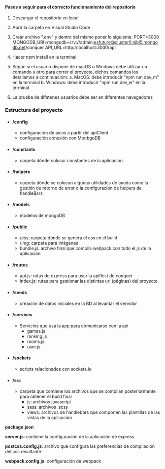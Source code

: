 #### Pasos a seguir para el correcto funcionamiento del repositorio

1. Descargar el repositorio en local

2. Abrir la carpeta en Visual Studio Code

3. Crear archivo ".env" y dentro del mismo poner lo siguiente:
   PORT=3000
   MONGODB_URI=mongodb+srv://admin:esfuture@cluster0.njbl5.mongodb.net/conquer
   API_URL=http://localhost:3000/api
   
4. Hacer npm install en la terminal

5. Según si el usuario dispone de macOS o Windows debe utilizar un comando u otro para correr el proyecto, dichos comandos los detallamos a continuacióm:
    a. MacOS: debe introducir "npm run dev_m" en la terminal
    b. Windows: debe introducir "npm run dev_w" en la terminal

6. La prueba de difetenes usuarios debe ser en diferentes navegadores

### Estructura del proyecto ###

- #### /config
    - configuración de axios a partir del apiClient
    - configuración conexión con MonbgoDB
- #### /constants
    -  carpeta dónde colocar constantes de la aplicación
- #### /helpers
    -  carpeta dónde se colocan algunas utilidades de ayuda como la gestión de retorno de error o la configuración de helpers de handleBars
- #### /models
    -  modelos de mongoDB
- #### /public
    -  /css: carpeta dónde se genera el css en el build
    -  /img: carpeta para imágenes
    -  bundle.js: archivo final que compila webpack con todo el js de la aplicación
- #### /routes
    -  api.js: rutas de express para usar la apiRest de conquer
    -  index.js: rutas para gestionar las distintas url (páginas) del proyecto
- #### /seeds
    -  creación de datos iniciales en la BD al levantar el servidor
- #### /services
    -  Servicios que usa la app para comunicarse con la api
        - games.js
        - ranking.js
        - rooms.js
        - user.js 
- #### /sockets
    -  scripts relacionados con sockets.io
- #### /src
    -  carpeta que contiene los archivos que se compilan posteriormente para obtener el build final
        - js: archivos javascript
        - sass: archivos .scss
        - views: archivos de handlebars que componen las plantillas de las vistas de la aplicación

**package.json**

**server.js**: contiene la configuración de la aplicación de express

**postcss.config.js**: archivo que configura las preferencias de compilación del css resultante

**webpack.config.js**: configuración de webpack
